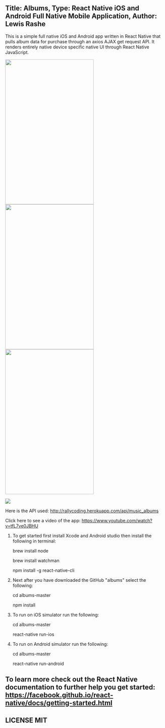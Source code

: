 Title: Albums, Type: React Native iOS and Android Full Native Mobile Application, Author: Lewis Rashe
----------
This is a simple full native iOS and Android app written in React Native that pulls album data for purchase through an axios AJAX get request API. It renders entirely native device specific native UI through React Native JavaScript.

<img src="https://www.dropbox.com/s/99daahxch490aqp/IMG_0243.PNG?raw=1" width="280" height="460" /> <img src="https://www.dropbox.com/s/u8xh69ms3dah4yg/IMG_0244.PNG?raw=1" width="280" height="460" /> <img src="https://www.dropbox.com/s/jp169ikqakyh9g6/IMG_0245.PNG?raw=1" width="280" height="460" />

<img src="https://www.dropbox.com/s/dvibu79ikao6pf7/Screen%20Shot%202017-05-01%20at%2011.53.52%20PM.png?raw=1" />

Here is the API used: http://rallycoding.herokuapp.com/api/music_albums

Click here to see a video of the app: https://www.youtube.com/watch?v=tfL7ve0JBHU

1. To get started first install Xcode and Android studio then install the following in terminal:

      brew install node

      brew install watchman

      npm install -g react-native-cli

2. Next after you have downloaded the GitHub "albums" select the following:
      
      cd albums-master
      
      npm install

3. To run on iOS simulator run the following:

      cd albums-master

      react-native run-ios

4. To run on Android simulator run the following:

      cd albums-master

      react-native run-android

To learn more check out the React Native documentation to further help you get started: https://facebook.github.io/react-native/docs/getting-started.html
--------

LICENSE MIT
-----


